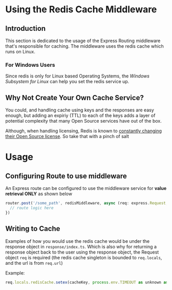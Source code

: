 # Using the Redis Cache Middleware

## Introduction

This section is dedicated to the usage of the Express Routing middleware that's responsible for caching. The middleware uses the redis cache which runs on Linux.

### For Windows Users
Since redis is only for Linux based Operating Systems, the _Windows Subsystem for Linux_ can help you set the redis service up.

## Why Not Create Your Own Cache Service?
You could, and handling cache using keys and the responses are easy enough, but adding an expiriy (TTL) to each of the keys adds a layer of potential complexity that many Open Source services have out of the box.

Although, when handling licensing, Redis is known to [constantly changing their Open Source license](https://techcrunch.com/2019/02/21/redis-labs-changes-its-open-source-license-again/). So take that with a pinch of salt

# Usage 

## Configuring Route to use middleware
An Express route can be configured to use the middleware service for **value retrieval ONLY** as shown below

```typescript
router.post('/some_path', redisMiddleware, async (req: express.Request, res: express.Response) => {
  // route logic here
})
```

## Writing to Cache
Examples of how you would use the redis cache would be under the response object in `response/index.ts`. Which is also why for returning a response object back to the user using the response object, the Request object `req` is required (the redis cache singleton is bounded to `req.locals`, and the url is from `req.url`)

Example:

```javascript 
req.locals.redisCache.setex(cacheKey, process.env.TIMEOUT as unknown as number, payload)
```
